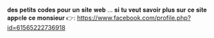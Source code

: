 𝐝𝐞𝐬 𝐩𝐞𝐭𝐢𝐭𝐬 𝐜𝐨𝐝𝐞𝐬 𝐩𝐨𝐮𝐫 𝐮𝐧 𝐬𝐢𝐭𝐞 𝐰𝐞𝐛 ...
𝐬𝐢 𝐭𝐮 𝐯𝐞𝐮𝐭 𝐬𝐚𝐯𝐨𝐢𝐫 𝐩𝐥𝐮𝐬 𝐬𝐮𝐫 𝐜𝐞 𝐬𝐢𝐭𝐞 𝐚𝐩𝐩e𝐥𝐞 𝐜𝐞 𝐦𝐨𝐧𝐬𝐢𝐞𝐮𝐫
👉:
https://www.facebook.com/profile.php?id=61565222736918
